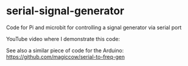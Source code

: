# serial-signal-generator
Code for Pi and microbit for controlling a signal generator via serial port

YouTube video where I demonstrate this code:



See also a similar piece of code for the Arduino:
https://github.com/magiccow/serial-to-freq-gen

